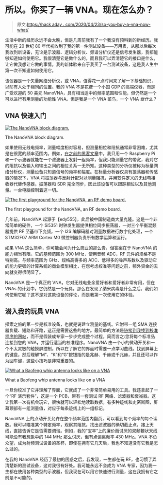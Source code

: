 # 所以。你买了一辆 VNA。现在怎么办？

> 原文:[https://hack aday . com/2020/04/23/so-you-buy-a-vna-now-what/](https://hackaday.com/2020/04/23/so-you-bought-a-vna-now-what/)

生活中新的经历永远不会太晚，但是几周前我有了一个我没有预料到的新经历。我可能在 20 世纪 80 年代初收到了我的第一件测试设备——万用表，从那以后每次我收到新设备，无论是示波器、逻辑分析仪、频谱分析仪还是信号发生器，我都能够知道如何使用它。我很清楚它是做什么的，而且我可以弄清楚它的接口是什么，让它做我想让它做的事情。我的新体验来自于我买了一台测试设备，这是我人生中第一次不知道如何使用它。

该仪器是一个矢量网络分析仪，或 VNA，值得花一点时间来了解一下基础知识，以防有人处于相同的位置。我的 VNA 不是花费一个小国 GDP 的高端仪器，而是广受欢迎的 50 美元 NanoVNA，具有相当适中的频率范围和性能，但仍然是一个可以进行有用测量的功能性 VNA。但是我是一个 VNA 菜鸟，一个 VNA *做什么*？

## VNA 快速入门

[![The NanoVNA block diagram.](../Images/ac17f21d86a63fbc5227975eedd43a3c.png)](https://hackaday.com/wp-content/uploads/2020/04/nanovna-blockdiagram-rethemed.png)

The NanoVNA block diagram.

如果使用无线电频率，测量幅度相对容易，但测量相位和阻抗通常非常困难，尤其是在很宽的频率范围内。例如，[在之前的黑客文章](https://hackaday.com/2016/11/29/controlling-your-instruments-from-a-computer-doing-something-useful/)中，我只用一个 Raspberry Pi 和一个示波器就能在一个滤波器上发射一组频率，但我只能测量它的带宽，我对它的阻抗以及输入和输出之间的相位关系一无所知。这种类型的分析仪被称为标量网络分析仪，测量设备只知道信号的频率和幅度。在标量分析器仅具有振荡器和传感器的情况下，VNA 将振荡器与反射计配对以测量阻抗，并用软件定义的无线电接收器代替传感器。振荡器和 SDR 完全同步，因此该设备可以跟踪相位以及其他测量。一台电脑控制着这一切。

[![The first playground for the NanoVNA, an RF demo board.](../Images/3811b6c906570606c96fcf8ead6680a2.png)](https://hackaday.com/wp-content/uploads/2020/03/nanovna-rf-demo-kit.jpg)

The first playground for the NanoVNA, an RF demo board.

几年前，NanoVNA 起源于【edy555】，此后被中国制造商大量克隆。这是一个非常简单的硬件，一个 Si5351 时钟发生器提供相位同步振荡器，一对三个平衡混频器提供 RF 至基带下变频，一个 I2S 编解码器对测量数据进行数字化处理，一个 STM32F07 ARM Cortex M0 微控制器负责所有数学运算和运行。

如果 VNA 这么简单，你可能会问为什么商业的那么贵，但答案在于 NanoVNA 的能力相当有限。它的基频范围为 300 MHz，使用音频 ADC，RF 元件的规格不是特别高。与频率范围为 GHz、规格高得多的 ADC、低得多的噪声系数以及驱动它的能力更强的计算系统的商业模型相比，在您考虑校准等问题之前，额外资金的去向就变得很明显了。

NanoVNA 是一个真正的 VNA，它对无线电业余爱好者和爱好者非常有用，但在 VNAs 的计划中，它仍然是一个玩具。那么在发现了纳米病毒是什么之后，我们如何使用它呢？这不是对这款设备的评论，而是我第一次使用它的体验。

## 潜入我的玩具 VNA

探索之旅的第一步是校准设备，也就是说建立测量的基线。它附带一组 SMA 连接器负载、短路和开路，这正是需要这些的地方。最简单的方法是[链接到我找到校准程序的网站](https://hexandflex.com/2019/08/31/getting-started-with-the-nanovna-part-1/)，而不是假装成专家一步步完成整个过程。简而言之:您将每个标准品连接到您的 VNA，并运行适当的校准程序。NanoVNA 由一个小的微动开关和一个不太灵敏的触摸屏控制，所以在了解它的界面时需要一点学习曲线。找到屏幕上的键盘，然后理解“M”、“K”和“G”按钮指的是兆赫、千赫或千兆赫，并且还可以作为回车键，这些小技巧是非常重要的。

[![What a Baofeng whip antenna looks like on a VNA](../Images/68a4170f4b8824fddc6eacdba4a68032.png)](https://hackaday.com/wp-content/uploads/2020/03/nanovna-baofeng-whip.jpg)

What a Baofeng whip antenna looks like on a VNA

一旦你校准了它并理解了界面，它就成了一个非常简单易用的工具。我还拿起了一个“RF 演示套件”，这是一个 PCB，带有一套测试 RF 网络、滤波器和衰减器。这让我第一次有机会玩它，很快就可以轻松地读取数据。有多种迹线和史密斯图，屏幕顶部有一组测量值，对应于每条迹线上的一组标记。

NanoVNA 上的点动开关允许在整个频率范围内翻页，可以看到每个频率的每个读数。我可以瞄准某个特定频率，观察其阻抗，找出滤波器的确切截止点，接上天线，直接告诉它是否需要调谐。例如，我的“宝丰”上的廉价而讨厌的双频鞭状天线可能没有我想象中的 144 MHz 那么讨厌，但有点偏离频率 430 MHz。VNA 不负众望，成为射频测试设备的圣杯，即使在拥有它几天后，我也不知道没有它我是怎么过的。

在我的 NanoVNA 经历了最初的困惑之后，我发现，一生都在玩 RF，也习惯了弄清楚新的测试设备，这对我很有好处。我可能永远不会成为 VNA 专家，因为我一生都在使用各种类型的示波器，但我现在可以用它快速进行测量，这在我拥有它之前是不可能的。
